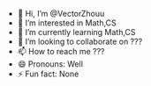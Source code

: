 - 👋 Hi, I’m @VectorZhouu
- 👀 I’m interested in Math,CS
- 🌱 I’m currently learning Math,CS
- 💞️ I’m looking to collaborate on ???
- 📫 How to reach me ???
- 😄 Pronouns: Well
- ⚡ Fun fact: None

<!---
VectorZhouu/VectorZhouu is a ✨ special ✨ repository because its `README.md` (this file) appears on your GitHub profile.
You can click the Preview link to take a look at your changes.
--->
